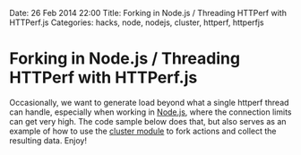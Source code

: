 Date: 26 Feb 2014 22:00 
Title: Forking in Node.js / Threading HTTPerf with HTTPerf.js 
Categories: hacks, node, nodejs, cluster, httperf, httperfjs

# Forking in Node.js / Threading HTTPerf with HTTPerf.js

Occasionally, we want to generate load beyond what a single httperf thread can handle, especially when working in [Node.js](http://nodejs.org/), where the connection limits can get very high. The code sample below does that, but also serves as an example of how to use the [cluster module](http://nodejs.org/api/cluster.html) to fork actions and collect the resulting data. Enjoy!

<script src="https://gist.github.com/jmervine/9244102.js"></script>
